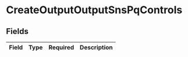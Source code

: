 # CreateOutputOutputSnsPqControls


## Fields

| Field       | Type        | Required    | Description |
| ----------- | ----------- | ----------- | ----------- |
